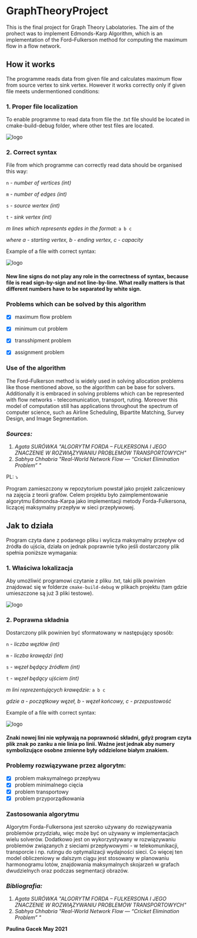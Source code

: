 # GraphTheoryProject
This is the final project for Graph Theory Labolatories. The aim of the prohect was to implement Edmonds-Karp Algorithm, which is an implementation of the Ford–Fulkerson method for computing the maximum flow in a flow network.

## How it works ##
The programme reads data from given file and calculates maximum flow from source vertex to sink vertex. However it works correctly only if given file meets undermentioned conditions:

### 1. Proper file localization ###
To enable programme to read data from file the .txt file should be located in cmake-build-debug folder, where other test files are located.


![logo](https://github.com/PaulinaGacek/GraphTheoryProject/blob/main/File_localization.png "Proper file localization")


### 2. Correct syntax ###

File from which programme can correctly read data should be organised this way:

`n` - *number of vertices (int)*

`m` - *number of edges (int)*

`s` - *source wertex (int)*

`t` - *sink vertex (int)*

*m lines which represents egdes in the format:*
`a b c`

*where a - starting vertex, b - ending vertex, c - capacity*


Example of a file with correct syntax:

![logo](https://github.com/PaulinaGacek/GraphTheoryProject/blob/main/File_syntax_.png "Correct file syntax")
#### New line signs do not play any role in the correctness of syntax, because file is read sign-by-sign and not line-by-line. What really matters is that different numbers have to be separated by white sign. ####


### Problems which can be solved by this algorithm ###
- [X] maximum flow problem
- [X] minimum cut problem
- [X] transshipment problem
- [X] assignment problem


### Use of the algorithm ###
The Ford–Fulkerson method is widely used in solving allocation problems like those mentioned above, so the algorithm can be base for solvers. Additionally it is embraced in solving problems which can be represented with flow networks - telecomunication, transport, ruting.
Moreover this model of computation still has applications throughout the spectrum of computer science, such as Airline Scheduling, Bipartite Matching, Survey Design, and Image Segmentation. 

### *Sources:* ###

1. *Agata SURÓWKA "ALGORYTM FORDA – FULKERSONA I JEGO ZNACZENIE W ROZWIĄZYWANIU PROBLEMÓW TRANSPORTOWYCH"*
2. *Sabhya Chhabria "Real-World Network Flow — “Cricket Elimination Problem” "*






 PL: :arrow_heading_down:
 
 Program zamieszczony w repozytorium powstał jako projekt zaliczeniowy na zajęcia z teorii grafów. Celem projektu było zaimplementowanie algorytmu Edmondsa-Karpa jako implementacji metody Forda-Fulkersona, liczącej maksymalny przepływ w sieci przepływowej.

## Jak to działa ##

Program czyta dane z podanego pliku i wylicza maksymalny przepływ od źródła do ujścia, działa on jednak poprawnie tylko jeśli dostarczony plik spełnia poniższe wymagania:

### 1. Właściwa lokalizacja ###
Aby umożliwić programowi czytanie z pliku .txt, taki plik powinien znajdować się w folderze `cmake-build-debug` w plikach projektu (tam gdzie umieszczone są już 3 pliki testowe).


![logo](https://github.com/PaulinaGacek/GraphTheoryProject/blob/main/File_localization.png "Proper file localization")


### 2. Poprawna składnia ###

Dostarczony plik powinien być sformatowany w następujący sposób:

`n` - *liczba węzłów (int)*

`m` - *liczba krawędzi (int)*

`s` - *węzeł będący źródłem (int)*

`t` - *węzeł będący ujściem (int)*

*m lini reprezentujących krawędzie:*
`a b c`

*gdzie a - początkowy węzeł, b - węzeł końcowy, c - przepustowość*


Example of a file with correct syntax:

![logo](https://github.com/PaulinaGacek/GraphTheoryProject/blob/main/File_syntax_.png "Correct file syntax")
#### Znaki nowej lini nie wpływają na poprawność składni, gdyż program czyta plik znak po zanku a nie linia po linii. Ważne jest jednak aby numery symbolizujące osobne zmienne były oddzielone białym znakiem. ####
 
 ### Problemy rozwiązywane przez algorytm: ###
 - [X] problem maksymalnego przepływu
 - [X] problem minimalnego cięcia
 - [X] problem transportowy
 - [X] problem przyporządkowania
 
 ### Zastosowania algorytmu ###
 Algorytm Forda-Fulkersona jest szeroko używany do rozwiązywania problemów przydziału, więc może być on używany w implementacjach wielu solverów. Dodatkowo jest on wykorzystywany w rozwiązywaniu problemów związanych z sieciami przepływowymi - w telekomunikacji, transporcie i np. rutingu do optymalizacji wydajności sieci. Co więcej ten model obliczeniowy w dalszym ciągu jest stosowany w planowaniu harmonogramu lotów, znajdowania maksymalnych skojarzeń w grafach dwudzielnych oraz podczas segmentacji obrazów.
 
 ### *Bibliografia:* ###

1. *Agata SURÓWKA "ALGORYTM FORDA – FULKERSONA I JEGO ZNACZENIE W ROZWIĄZYWANIU PROBLEMÓW TRANSPORTOWYCH"*
2. *Sabhya Chhabria "Real-World Network Flow — “Cricket Elimination Problem” "*


**Paulina Gacek May 2021**

